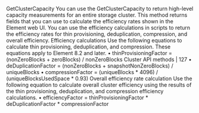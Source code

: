 GetClusterCapacity
You can use the GetClusterCapacity to return high-level capacity measurements for an entire
storage cluster. This method returns fields that you can use to calculate the efficiency rates shown in
the Element web UI. You can use the efficiency calculations in scripts to return the efficiency rates
for thin provisioning, deduplication, compression, and overall efficiency.
Efficiency calculations
Use the following equations to calculate thin provisioning, deduplication, and compression. These
equations apply to Element 8.2 and later.
• thinProvisioningFactor = (nonZeroBlocks + zeroBlocks) / nonZeroBlocks
Cluster API methods | 127
• deDuplicationFactor = (nonZeroBlocks + snapshotNonZeroBlocks) / uniqueBlocks
• compressionFactor = (uniqueBlocks * 4096) / (uniqueBlocksUsedSpace * 0.93)
Overall efficiency rate calculation
Use the following equation to calculate overall cluster efficiency using the results of the thin
provisioning, deduplication, and compression efficiency calculations.
• efficiencyFactor = thinProvisioningFactor * deDuplicationFactor * compressionFactor